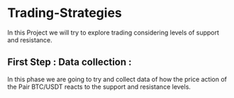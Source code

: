 # Trading-Strategies

In this Project we will try to explore trading considering levels of support and resistance.

## First Step : Data collection :
In this phase we are going to try and collect data of how the price action of the Pair BTC/USDT reacts to the support and resistance levels.

